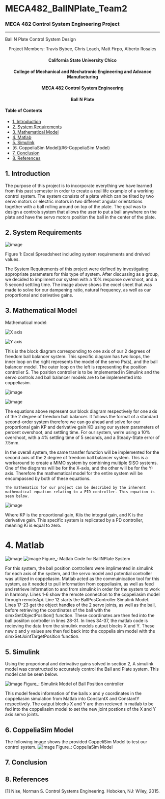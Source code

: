 # MECA482_BallNPlate_Team2
### MECA 482 Control System Engineering Project
----------------------------------------------------------------------------------

Ball N Plate Control System Design
<p align = "center">
  Project Members:
  Travis Bybee,
  Chris Leach,
  Matt Firpo,
  Alberto Rosales
  </p>
  
  <center>
   <h4> California State University Chico</h4>
   <h4> College of Mechanical and Mechatronic Engineering and Advance Manufacturing</h4> 
   <h4> MECA 482 Control System Engineering</h4> 
   <h4> Ball N Plate</h4> 
</center>

#### Table of Contents
- [1. Introduction](#1-Introduction)
- [2. System Requirements](#2-System-Requirements)
- [3. Mathematical Model](#3-Mathematical-Model) 
- [4. Matlab](#4-Matlab)
- [5. Simulink](#5-Simulink) 
- [6. CoppeliaSim Model](#6-CoppeliaSim Model)
- [7. Conclusion](#7-Conclusion)
- [8. References](#8-References)

## 1. Introduction 
The purpose of this project is to incorporate everything we have learned from this past semester 
in order to create a real life example of a working control system.
The system consists of a plate which can be tilted by two servo motors or electric motors
in two different angular orientations together with a ball rolling around on top of the plate.
The goal was to design a controls system that allows the user to put a ball anywhere on the plate and have the servo motors 
position the ball in the center of the plate.

## 2. System Requirements
![image](https://user-images.githubusercontent.com/73966901/102728961-64bc3f00-42e3-11eb-9743-f7b5b8ce53a8.png)

Figure 1: Excel Spreadsheet including system requirements and dreived values.

The System Requirements of this project were defined by investigating appropriate parameters for this type of system. After discussing as a group, we decided to impliment our system with a 10% response overshoot, and a 5 second settling time. The image above shows the excel sheet that was made to solve for our dampening ratio, natural frequency, as well as our proportional and derivative gains.

## 3. Mathematical Model

Mathematical model:


![X axis](https://user-images.githubusercontent.com/76408602/102729104-1b202400-42e4-11eb-9c73-f05f5cec7f3b.png)

![Y axis](https://user-images.githubusercontent.com/76408602/102729117-2d9a5d80-42e4-11eb-8864-e108e4da781a.png)



This is the block diagram corresponding to one axis of our 2 degrees of freedom ball balancer system. This specific diagram has two loops, the inner loop on the right represents the model of the servo Ps(s), and the ball balancer model. The outer loop on the left is representing the position controller S. The position controller is to be implemented in Simulink and the servo controls and ball balancer models are to be implemented into coppeliasim.


![image](https://user-images.githubusercontent.com/76408602/102729527-ed3bdf00-42e5-11eb-89cf-39afe674f531.png)

![image](https://user-images.githubusercontent.com/76408602/102729539-f7f67400-42e5-11eb-8e89-4ab8fc3016d7.png)

The equations above represent our block diagram respectively for one axis of the 2 degree of freedom ball balancer. It follows the format of a standard second-order system therefore we can go ahead and solve for our proportional gain KP and derivative gain KD using our system parameters of percent overshoot, and settling time. For our system, we’re using a 10% overshoot, with a 4% settling time of 5 seconds, and a Steady-State error of  7.5mm.

In the overall system, the same transfer function will be implemented for the second axis of the 2 degree of freedom ball balancer system. This is a workaround to create a MIMO system by combining multiple SISO systems. One of the diagrams will be for the X-axis, and the other will be for the Y-axis. Therefore the mathematical model for the entire system will be encompassed by both of these equations. 


	The mathematics for our project can be described by the inherent mathematical equation relating to a PID controller. This equation is seen below. 
![image](https://user-images.githubusercontent.com/73966901/102729755-dea1f780-42e6-11eb-826d-b27dee8a6a38.png)

Where KP is the proportional gain, Kiis the integral gain, and K is the derivative gain. This specific system is replicated by a PD controller, meaning Ki is equal to zero. 

# 4. Matlab
![image](https://user-images.githubusercontent.com/73966901/102730315-2b86cd80-42e9-11eb-8d13-1e664e79a659.png)
![image](https://user-images.githubusercontent.com/73966901/102730483-cda6b580-42e9-11eb-847c-a11167338003.png)
Figure_: Matlab Code for BallNPlate System

For this system, the ball position controllers were implimented in simulink for each axis of the system, and the servo model and potential controller was utilized in coppeliasim. Matlab acted as the commuinication tool for this system, as it needed to pull information from coppeliasim, as well as feed and retrieve information to and from simulink in order for the system to work in harmony. Lines 1-6 show the remote connection to the coppeliasim model through remoteApi. Line 12 starts the BallPosController Simulink Model. Lines 17-23 get the object handles of the 2 servo joints, as well as the ball, before retrieving the coordinates of the ball with the simxGetObjectPosition() function. These coordinates are then fed into the ball posiiton controller in lines 28-31. In lines 34-37, the matlab code is recieving the data from the simulink models output blocks X and Y. These new x and y values are then fed back into the coppelia sim model with the simxSetJointTargetPosition function.

## 5. Simulink
Using the proporional and derivative gains solved in section 2, A simulink model was constructed to accurately control the Ball and Plate system. This model can be seen below.

![image](https://user-images.githubusercontent.com/73966901/102729264-df398e80-42e4-11eb-9442-d4bfe9b1ba21.png)
Figure_: Simulink Model of Ball Position controller

This model feeds information of the balls x and y coordinates in the coppeliasim simulation from Matlab into ConstantX and ConstantY respectively. The output blocks X and Y are then recieved in matlab to be fed into the coppeliasim model to set the new joint postions of the X and Y axis servo joints. 

## 6. CoppeliaSim Model
The following image shows the provided CoppeliSim Model to test our control system.
![image](https://user-images.githubusercontent.com/73966901/102730782-adc3c180-42ea-11eb-98c4-9697a727820b.png)
Figure_: CoppeliaSim Model


## 7. Conclusion


## 8. References
[1] Nise, Norman S. Control Systems Engineering. Hoboken, NJ: Wiley, 2015. 


